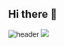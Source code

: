 ## Hi there 👋
![header](https://capsule-render.vercel.app/api?type=wave&color=timeAuto&height=300&section=header&text=Welcome%20to%20NaYeon's%20GitHub%20👋&animation=twinklingfontSize=90&fontAlignY=50&fontAlign=50&height=180)
<img src="https://capsule-render.vercel.app/api?type=waving&color=timeAuto&height=300&section=header&text=Welcome%20to%20NaYeon's%20GitHub%20👋&animation=twinkling&fontSize=90&fontAlignY=50&fontAlign=50&height=180" />

<!--
**qkrskdusdlqslek/qkrskdusdlqslek** is a ✨ _special_ ✨ repository because its `README.md` (this file) appears on your GitHub profile.

Here are some ideas to get you started:

- 🔭 I’m currently working on ...
- 🌱 I’m currently learning ...
- 👯 I’m looking to collaborate on ...
- 🤔 I’m looking for help with ...
- 💬 Ask me about ...
- 📫 How to reach me: ...
- 😄 Pronouns: ...
- ⚡ Fun fact: ...
-->
